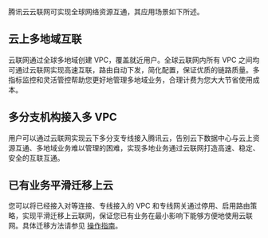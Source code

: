 腾讯云云联网可实现全球网络资源互通，其应用场景如下所述。
## 云上多地域互联
云联网通过全球多地域创建 VPC，覆盖就近用户。全球云联网内所有 VPC 之间均可通过云联网实现高速互联，路由自动下发，简化配置，保证优质的链路质量。多指标监控和灵活管控帮助您更好地管理多地域业务，合理计费为您大大节省使用成本。
## 多分支机构接入多 VPC
用户可以通过云联网实现云下多分支专线接入腾讯云，告别云下数据中心与云上资源互通、多地域业务难以管理的困难，实现多地业务通过云联网打造高速、稳定、安全的互联互通。
## 已有业务平滑迁移上云
您可以将已经接入对等连接、专线接入的 VPC 和专线网关通过停用、启用路由策略，实现平滑迁移上云联网，保证您已有业务在最小影响下能够方便地使用云联网。具体迁移方法请参见 [操作指南](https://cloud.tencent.com/document/product/877/18746)。

